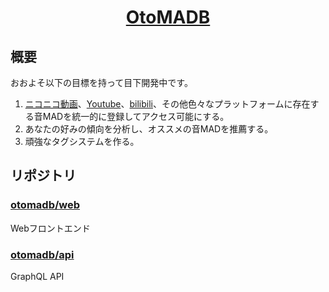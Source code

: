 <h1 align="center">
<a href="https://www.otomadb.com">
OtoMADB
</a>
</h1>

## 概要
 
おおよそ以下の目標を持って目下開発中です。

1. [ニコニコ動画](https://www.nicovideo.jp)、[Youtube](https://www.youtube.com)、[bilibili](https://www.bilibili.com)、その他色々なプラットフォームに存在する音MADを統一的に登録してアクセス可能にする。
1. あなたの好みの傾向を分析し、オススメの音MADを推薦する。
1. 頑強なタグシステムを作る。

## リポジトリ

### [otomadb/web](https://github.com/otomadb/web)

Webフロントエンド

### [otomadb/api](https://github.com/otomadb/api)

GraphQL API
